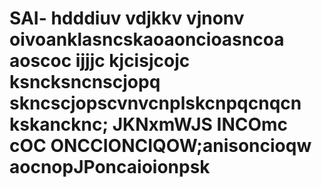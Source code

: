 # SAI- hdddiuv vdjkkv vjnonv oivoanklasncskaoaoncioasncoa aoscoc ijjjc kjcisjcojc ksncksncnscjopq skncscjopscvnvcnplskcnpqcnqcn kskancknc; JKNxmWJS INCOmc cOC  ONCCIONCIQOW;anisoncioqw aocnopJPoncaioionpsk
